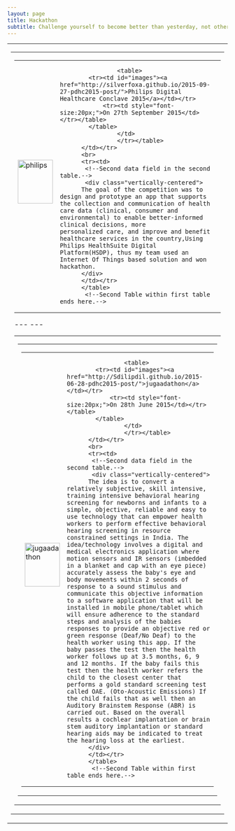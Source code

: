 ```yaml
---
layout: page
title: Hackathon
subtitle: Challenge yourself to become better than yesterday, not others.
---
```

<table>
<!--First row of first table.-->
<tr>
<td>
          <!--Second Table within first table starts here.-->
          <table> 
          <tr><td>
          <!--First data field in the second table.-->
          <!--Creating a table within the first field instead of partitioning it-->
                    <table><tr>
                    <td>
                    <!--Image field-->
                    <img src="http://1.bp.blogspot.com/-81eONE_mnaA/UtLLFqotbZI/AAAAAAAACWg/s4lv7Ve_5_8/s1600/philips_2013_logo_detail.png" alt="philips" width="80" height="100" /> &nbsp;&nbsp;
                    </td>
                    <td>
                    <!--Text field-->
                  
                    <table>
            <tr><td id="images"><a href="http://silverfoxa.github.io/2015-09-27-pdhc2015-post/">Philips Digital Healthcare Conclave 2015</a></td></tr> 
                <tr><td style="font-size:20px;">On 27th September 2015</td></tr></table>
            </table>
                    </td>
                    </tr></table>
          </td></tr>
          <br>
          <tr><td>
           <!--Second data field in the second table.-->
           <div class="vertically-centered">
          The goal of the competition was to design and prototype an app that supports the collection and communication of health care data (clinical, consumer and environmental) to enable better-informed clinical decisions, more                      personalized care, and improve and benefit healthcare services in the country,Using Philips HealthSuite Digital                  Platform(HSDP), thus my team used an Internet Of Things based solution and won hackathon.
          </div>
          </td></tr>
          </table>
           <!--Second Table within first table ends here.-->
</td>
</tr>
<!--Can add more rows to the first table here.-->
</table>
---
---
<table>
<!--First row of first table.-->
<tr>
<td>
          <!--Second Table within first table starts here.-->
          <table> 
          <tr><td>
          <!--First data field in the second table.-->
          <!--Creating a table within the first field instead of partitioning it-->
                    <table><tr>
                    <td>
                    <!--Image field-->
                    <img src="http://4.bp.blogspot.com/-8GJjLmX46gM/U6q0xB5wP1I/AAAAAAAACeA/Xe71aFtApVY/s1600/JU1.png" alt="jugaadathon" width="80" height="100" /> &nbsp;&nbsp;
                    </td>
                    <td>
                    <!--Text field-->
                  
                    <table>
            <tr><td id="images"><a href="http://Sdilipdil.github.io/2015-06-28-pdhc2015-post/">jugaadathon</a></td></tr> 
                <tr><td style="font-size:20px;">On 28th June 2015</td></tr></table>
            </table>
                    </td>
                    </tr></table>
          </td></tr>
          <br>
          <tr><td>
           <!--Second data field in the second table.-->
           <div class="vertically-centered">
          The idea is to convert a relatively subjective, skill intensive, training intensive behavioral hearing screening for newborns and infants to a simple, objective, reliable and easy to use technology that can empower health workers to perform effective behavioral hearing screening in resource constrained settings in India. The idea/technology involves a digital and medical electronics application where motion sensors and IR sensors (imbedded in a blanket and cap with an eye piece) accurately assess the baby's eye and body movements within 2 seconds of response to a sound stimulus and communicate this objective information to a software application that will be installed in mobile phone/tablet which will ensure adherence to the standard steps and analysis of the babies responses to provide an objective red or green response (Deaf/No Deaf) to the health worker using this app. If the baby passes the test then the health worker follows up at 3.5 months, 6, 9 and 12 months. If the baby fails this test then the health worker refers the child to the closest center that performs a gold standard screening test called OAE. (Oto-Acoustic Emissions) If the child fails that as well then an Auditory Brainstem Response (ABR) is carried out. Based on the overall results a cochlear implantation or brain stem auditory implantation or standard hearing aids may be indicated to treat the hearing loss at the earliest.
          </div>
          </td></tr>
          </table>
           <!--Second Table within first table ends here.-->
</td>
</tr>
<!--Can add more rows to the first table here.-->
</table>
